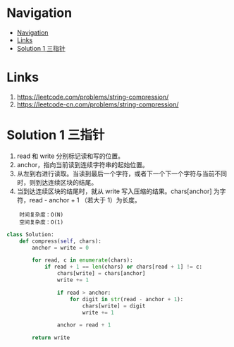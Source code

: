 # Navigation
- [Navigation](#navigation)
- [Links](#links)
- [Solution 1 三指针](#solution-1-%e4%b8%89%e6%8c%87%e9%92%88)

# Links
1. https://leetcode.com/problems/string-compression/
2. https://leetcode-cn.com/problems/string-compression/


# Solution 1 三指针
1. read 和 write 分别标记读和写的位置。
2. anchor，指向当前读到连续字符串的起始位置。
3. 从左到右进行读取。当读到最后一个字符，或者下一个下一个字符与当前不同时，则到达连续区块的结尾。
4. 当到达连续区块的结尾时，就从 write 写入压缩的结果。chars[anchor] 为字符，read - anchor + 1 （若大于 1）为长度。
```
    时间复杂度：O(N)
    空间复杂度：O(1)
```
```python
class Solution:
    def compress(self, chars):
        anchor = write = 0

        for read, c in enumerate(chars):
            if read + 1 == len(chars) or chars[read + 1] != c:
                chars[write] = chars[anchor]
                write += 1

                if read > anchor:
                    for digit in str(read - anchor + 1):
                        chars[write] = digit
                        write += 1

                anchor = read + 1

        return write
```